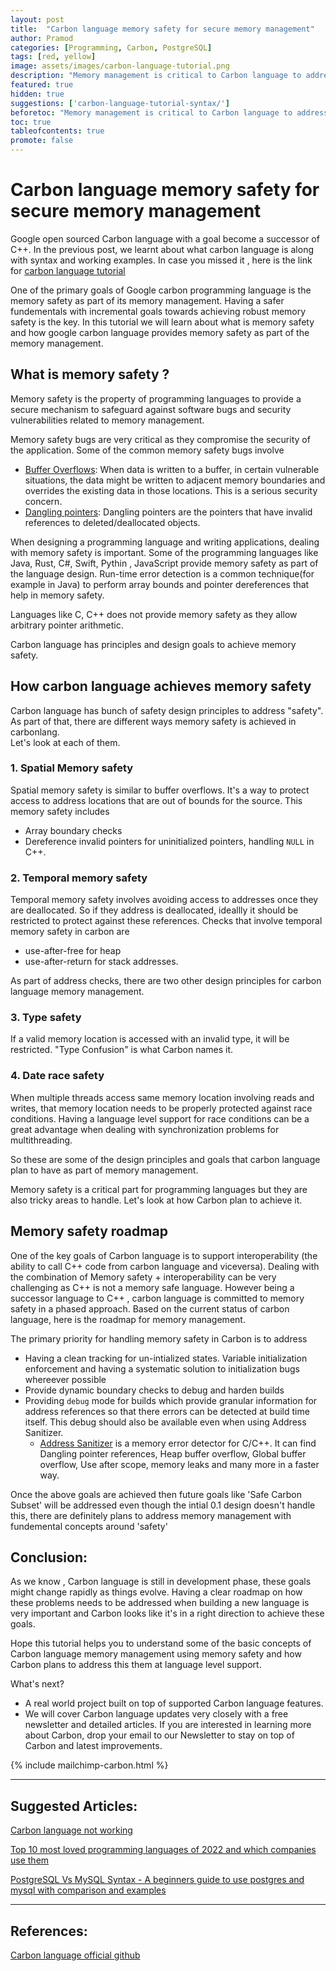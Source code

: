 ```yaml
---
layout: post
title:  "Carbon language memory safety for secure memory management"
author: Pramod
categories: [Programming, Carbon, PostgreSQL]
tags: [red, yellow]
image: assets/images/carbon-language-tutorial.png
description: "Memory management is critical to Carbon language to address memory safety issues from C++. Carbon language looks like it has great roadmap to achieve this"
featured: true
hidden: true
suggestions: ['carbon-language-tutorial-syntax/']
beforetoc: "Memory management is critical to Carbon language to address memory safety issues from C++"
toc: true
tableofcontents: true
promote: false
---
```


# Carbon language memory safety for secure memory management 

Google open sourced Carbon language with a goal become a successor of C++. In the previous post, we learnt about what carbon language is along with syntax and working examples. In case you 
missed it , here is the link for [carbon language tutorial](/2022-07-25-carbon-language-tutorial-syntax)

One of the primary goals of Google carbon programming language is the memory safety as part of its memory management. 
Having a safer fundementals with incremental goals towards achieving robust memory safety is the key. 
In this tutorial we will learn about what is memory safety and how google carbon language provides memory safety as part of the memory management.

## What is memory safety ?
Memory safety is the property of programming languages to provide a secure mechanism to safeguard against software bugs 
and security vulnerabilities related to memory management. 

Memory safety bugs are very critical as they compromise the security of the application. 
Some of the common memory safety bugs involve 
* [Buffer Overflows](https://en.wikipedia.org/wiki/Buffer_overflow): When data is written to a buffer, in certain vulnerable situations, 
the data might be written to adjacent memory boundaries and overrides the existing data in those locations. This is a serious security concern. 
* [Dangling pointers](https://en.wikipedia.org/wiki/Dangling_pointer): Dangling pointers are the pointers that have invalid references to deleted/deallocated objects. 

When designing a programming language and writing applications, dealing with memory safety is important. Some of the programming languages like  
Java, Rust, C#, Swift, Pythin , JavaScript provide memory safety as part of the language design. 
Run-time error detection is a common technique(for example in Java) to perform array bounds and pointer dereferences that help in memory safety. 

Languages like C, C++ does not provide memory safety as they allow arbitrary pointer arithmetic. 

Carbon language has principles and design goals to achieve memory safety. 

## How carbon language achieves memory safety 
Carbon language has bunch of safety design principles to address "safety". As part of that, there are different ways memory safety is achieved in carbonlang.  
Let's look at each of them. 

### 1. Spatial Memory safety
Spatial memory safety is similar to buffer overflows. It's a way to protect access to address locations that are out of bounds for the source. 
This memory safety includes 
- Array boundary checks 
- Dereference invalid pointers for uninitialized pointers, handling `NULL` in C++.   

### 2. Temporal memory safety
Temporal memory safety involves avoiding access to addresses once they are deallocated. So if they address is deallocated, ideallly it should be restricted to protect against these references. 
Checks that involve temporal memory safety in carbon are 
- use-after-free for heap 
- use-after-return for stack addresses. 

As part of address checks,  there are two other design principles for carbon language memory management. 
### 3. Type safety
If a valid memory location is accessed with an invalid type, it will be restricted. "Type Confusion" is what Carbon names it.

### 4. Date race safety
When multiple threads access same memory location involving reads and writes, that memory location needs to be properly protected against race conditions. 
Having a language level support for race conditions can be a great advantage when dealing with synchronization problems for multithreading.  

So these are some of the design principles and goals that carbon language plan to have as part of memory management. 

Memory safety is a critical part for programming languages but they are also tricky areas to handle. Let's look at how Carbon plan to achieve it.

## Memory safety roadmap
One of the key goals of Carbon language is to support interoperability (the ability to call C++ code from carbon language and viceversa). Dealing with the combination of Memory safety + interoperability 
can be very challenging as C++ is not a memory safe language. However being a successor language to C++ , carbon language is committed to memory safety in a phased approach. 
Based on the current status of carbon language, here is the roadmap for memory management. 

The primary priority for handling memory safety in Carbon is to address 
- Having a clean tracking for un-intialized states. Variable initialization enforcement and having a systematic solution to initialization bugs whereever possible 
- Provide dynamic boundary checks to debug and harden builds 
- Providing `debug` mode for builds which provide granular information for address references so that there errors can be detected at build time itself. This debug should 
also be available even when using Address Sanitizer. 
  - [Address Sanitizer](https://github.com/google/sanitizers/wiki/AddressSanitizer) is a memory error detector for C/C++. It 
  can find Dangling pointer references, Heap buffer overflow, Global buffer overflow, Use after scope, memory leaks and many more in a faster way.

Once the above goals are achieved then future goals like 'Safe Carbon Subset' will be addressed even though the intial 0.1 design doesn't handle this, there are definitely 
plans to address memory management with fundemental concepts around 'safety'
  

## Conclusion:

As we know , Carbon language is still in development phase, these goals might change rapidly as things evolve. Having a clear roadmap on how these problems needs to be addressed 
when building a new language is very important and Carbon looks like it's in a right direction to achieve these goals. 

Hope this tutorial helps you to understand some of the basic concepts of Carbon language memory management using memory safety and how Carbon plans to address this them at language level support. 

What's next?

- A real world project built on top of supported Carbon language features.
- We will cover Carbon language updates very closely with a free newsletter and detailed articles. If you are interested in learning more about Carbon, drop your email to our Newsletter to stay on top of Carbon and latest improvements.

{% include mailchimp-carbon.html %}

--- 
## Suggested Articles:
[Carbon language not working](https://tipseason.com/carbon-language-execvp-error/)

[Top 10 most loved programming languages of 2022 and which companies use them](https://tipseason.com/top-10-most-loved-programming-languages-2022/)

[PostgreSQL Vs MySQL Syntax - A beginners guide to use postgres and mysql with comparison and examples](https://tipseason.com/postgres-vs-mysql-syntax-comparision/)

--- 
## References:
[Carbon language official github](https://github.com/carbon-language/carbon-lang/)










